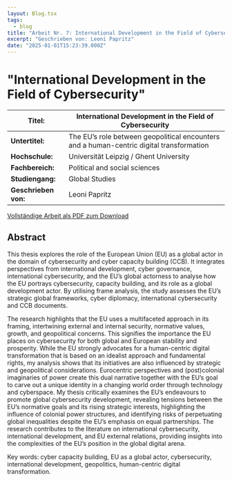 ```yaml
---
layout: Blog.tsx
tags:
  - blog
title: "Arbeit Nr. 7: International Development in the Field of Cybersecurity"
excerpt: "Geschrieben von: Leoni Papritz"
date: "2025-01-01T15:23:39.000Z"
---
```


# "International Development in the Field of Cybersecurity"

<table class="table table-striped">
<thead>
<tr>
<th><strong>Titel:</strong></th>
<th>International Development in the Field of Cybersecurity</th>
</tr>
</thead>
<tbody>
<tr>
<td><strong>Untertitel:</strong></td>
<td>The EU’s role between geopolitical encounters and a human-centric digital transformation</td>
</tr>
<tr>
<td><strong>Hochschule:</strong></td>
<td>Universität Leipzig / Ghent University</td>
</tr>
<tr>
<td><strong>Fachbereich:</strong></td>
<td>Political and social sciences</td>
</tr>
<tr>
<td><strong>Studiengang:</strong></td>
<td>Global Studies</td>
</tr>
<tr>
<td><strong>Geschrieben von:</strong></td>
<td>Leoni Papritz</td>
</tr>
</tbody>
</table>

[Vollständige Arbeit als PDF zum Download](/arbeiten/arbeit-7_international-development-in-the-field-of-cybersecurity.pdf)

## Abstract

This thesis explores the role of the European Union (EU) as a global actor in the domain
of cybersecurity and cyber capacity building (CCB). It integrates perspectives from international development, cyber governance, international cybersecurity, and the EU’s global actorness to analyse how the EU portrays cybersecurity, capacity building, and its role as
a global development actor. By utilising frame analysis, the study assesses the EU’s strategic global frameworks, cyber diplomacy, international cybersecurity and CCB documents.

The research highlights that the EU uses a multifaceted approach in its framing, intertwining external and internal security, normative values, growth, and geopolitical concerns. This signifies the importance the EU places on cybersecurity for both global and
European stability and prosperity. While the EU strongly advocates for a human-centric
digital transformation that is based on an idealist approach and fundamental rights, my
analysis shows that its initiatives are also influenced by strategic and geopolitical considerations. Eurocentric perspectives and (post)colonial imaginaries of power create this
dual narrative together with the EU’s goal to carve out a unique identity in a changing
world order through technology and cyberspace. My thesis critically examines the EU’s
endeavours to promote global cybersecurity development, revealing tensions between the
EU’s normative goals and its rising strategic interests, highlighting the influence of colonial power structures, and identifying risks of perpetuating global inequalities despite the EU’s emphasis on equal partnerships. The research contributes to the literature on international cybersecurity, international development, and EU external relations, providing
insights into the complexities of the EU’s position in the global digital arena.

Key words: cyber capacity building, EU as a global actor, cybersecurity, international
development, geopolitics, human-centric digital transformation.
